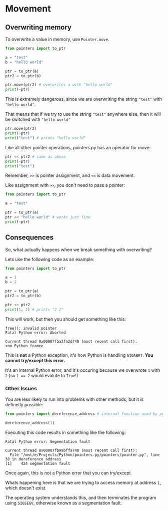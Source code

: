 # Movement

## Overwriting memory

To overwrite a value in memory, use `Pointer.move`.

```py
from pointers import to_ptr

a = "test"
b = "hello world"

ptr = to_ptr(a)
ptr2 = to_ptr(b)

ptr.move(ptr2) # overwrites a with "hello world"
print(~ptr)
```

This is extremely dangerous, since we are overwriting the string `"test"` with `"hello world"`.

That means that if we try to use the string `"test"` anywhere else, then it will be switched with `"hello world"`

```py
ptr.move(ptr2)
print(~ptr)
print("test") # prints "hello world"
```

Like all other pointer operations, pointers.py has an operator for move:

```py
ptr << ptr2 # same as above
print(~ptr)
print("test")
```

Remember, `>>` is pointer assignment, and `<<` is data movement.

Like assignment with `>>`, you don't need to pass a pointer:

```py
from pointers import to_ptr

a = "test"

ptr = to_ptr(a)
ptr << "hello world" # works just fine
print(~ptr)
```

## Consequences

So, what actually happens when we break something with overwriting?

Lets use the following code as an example:

```py
from pointers import to_ptr

a = 1
b = 2

ptr = to_ptr(a)
ptr2 = to_ptr(b)

ptr << ptr2
print(1, 2) # prints "2 2"
```

This will work, but then you should get something like this:

```
free(): invalid pointer
Fatal Python error: Aborted

Current thread 0x00007f5a2fa2d740 (most recent call first):
<no Python frame>
```

This is **not** a Python exception, it's how Python is handling `SIGABRT`. **You cannot try/except this error.**

It's an internal Python error, and it's occuring because we overwrote `1` with `2` (so `1 == 2` would evalute to `True`!)

### Other Issues

You are less likely to run into problems with other methods, but it is definetly possible:

```py
from pointers import dereference_address # internal function used by pointers.py

dereference_address(1)
```

Executing this code results in something like the following:

```
Fatal Python error: Segmentation fault

Current thread 0x00007fb99bffa740 (most recent call first):
  File "/mnt/e/Projects/Python/pointers.py/pointers/pointer.py", line 38 in dereference_address
[1]    424 segmentation fault
```

Once again, this is not a Python error that you can try/except.

Whats happening here is that we are trying to access memory at address `1`, which doesn't exist.

The operating system understands this, and then terminates the program using `SIGSEGV`, otherwise known as a segmentation fault.
